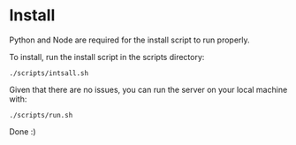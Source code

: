 # Install

Python and Node are required for the install script to run properly.

To install, run the install script in the scripts directory:
```
./scripts/intsall.sh
```
Given that there are no issues, you can run the server on your local machine with:
```
./scripts/run.sh
```

Done :)
